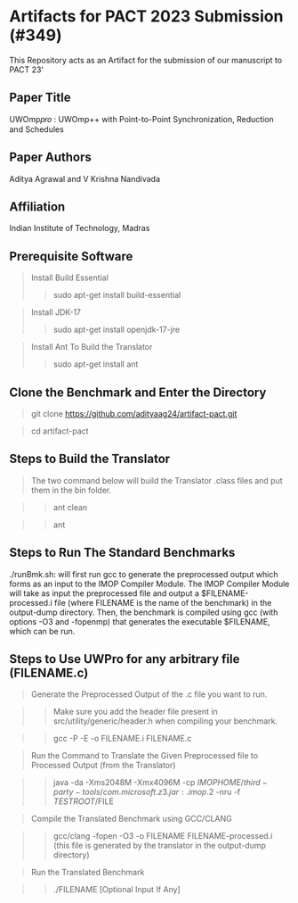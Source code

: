 # Artifacts for PACT 2023 Submission (#349)
This Repository acts as an Artifact for the submission of our manuscript to PACT 23'

## Paper Title
UWOmp𝑝𝑟𝑜 : UWOmp++ with Point-to-Point Synchronization, Reduction and Schedules

## Paper Authors
Aditya Agrawal and V Krishna Nandivada

## Affiliation
Indian Institute of Technology, Madras

## Prerequisite Software

> Install Build Essential
>> sudo apt-get install build-essential

> Install JDK-17
>> sudo apt-get install openjdk-17-jre

> Install Ant To Build the Translator
>> sudo apt-get install ant

## Clone the Benchmark and Enter the Directory

> git clone https://github.com/adityaag24/artifact-pact.git

> cd artifact-pact

## Steps to Build the Translator

> The two command below will build the Translator .class files and put them in the bin folder. 

>> ant clean

>> ant 

## Steps to Run The Standard Benchmarks
./runBmk.sh: will first run gcc to generate the preprocessed output which forms as an input to the IMOP Compiler Module. 
The IMOP Compiler Module will take as input the preprocessed file and output a $FILENAME-processed.i file (where FILENAME is the name of the benchmark) in the output-dump directory.
Then, the benchmark is compiled using gcc (with options -O3 and -fopenmp) that generates the executable $FILENAME, which can be run.

## Steps to Use UWPro for any arbitrary file (FILENAME.c)

> Generate the Preprocessed Output of the .c file you want to run. 

>> Make sure you add the header file present in src/utility/generic/header.h when compiling your benchmark.

>> gcc -P -E -o FILENAME.i FILENAME.c

> Run the Command to Translate the Given Preprocessed file to Processed Output (from the Translator)

>> java -da -Xms2048M -Xmx4096M -cp ${IMOPHOME}/third-party-tools/com.microsoft.z3.jar:. imop.$2 -nru -f $TESTROOT/$FILE

> Compile the Translated Benchmark using GCC/CLANG

>> gcc/clang -fopen -O3 -o FILENAME FILENAME-processed.i (this file is generated by the translator in the output-dump directory)

> Run the Translated Benchmark

>> ./FILENAME [Optional Input If Any]
